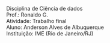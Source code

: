 Disciplina de Ciência de dados<br>
Prof.: Ronaldo G.<br>
Atividade: Trabalho final<br>
Aluno: Anderson Alves de Albuquerque<br>
Instituição: IME (Rio de Janeiro/RJ)<br>

